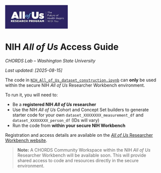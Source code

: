 <img src="images/nih_logo.jpg" alt="All of Us" width="40%"/> 

# NIH *All of Us* Access Guide  
*CHORDS Lab – Washington State University*

_Last updated: [2025-08-15]_

The code in [`NIH_All_of_Us_dataset_construction.ipynb`](NIH_All_of_Us_dataset_construction.ipynb) can **only** be used within the secure NIH *All of Us* Researcher Workbench environment.  

To run it, you will need to:  
- Be a **registered NIH *All of Us* researcher**  
- Use the NIH *All of Us* Cohort and Concept Set builders to generate starter code for your own `dataset_XXXXXXXX_measurement_df` and `dataset_XXXXXXXX_person_df` (IDs will vary)
- Run the code from **within your secure NIH Workbench**  

Registration and access details are available on the [*All of Us* Researcher Workbench website](https://workbench.researchallofus.org/).  

> **Note:** A CHORDS Community Workspace within the NIH *All of Us* Researcher Workbench will be available soon. This will provide shared access to code and resources directly in the secure environment.